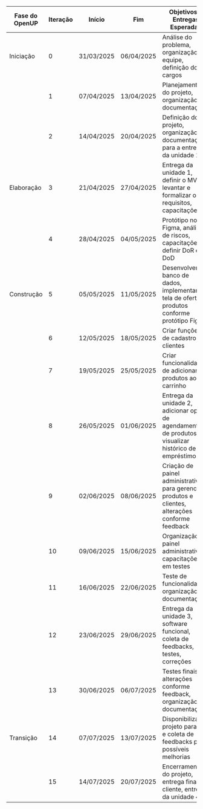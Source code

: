 | Fase do OpenUP | Iteração | Início       | Fim          | Objetivos e Entregas Esperadas                                                                 |
|----------------|--------|--------------|--------------|-------------------------------------------------------------------------------------------------|
| Iniciação      | 0      | 31/03/2025   | 06/04/2025   | Análise do problema, organização da equipe, definição dos cargos                                |
|                | 1      | 07/04/2025   | 13/04/2025   | Planejamento do projeto, organização da documentação                                            |
|                | 2      | 14/04/2025   | 20/04/2025   | Definição do projeto, organização da documentação para a entrega da unidade 1                   |
| Elaboração     | 3      | 21/04/2025   | 27/04/2025   | Entrega da unidade 1, definir o MVP, levantar e formalizar os requisitos, capacitações         |
|                | 4      | 28/04/2025   | 04/05/2025   | Protótipo no Figma, análise de riscos, capacitações, definir DoR e DoD                         |
| Construção     | 5      | 05/05/2025   | 11/05/2025   | Desenvolver banco de dados, implementar tela de oferta de produtos conforme protótipo Figma     |
|                | 6      | 12/05/2025   | 18/05/2025   | Criar funções de cadastro de clientes                                                           |
|                | 7      | 19/05/2025   | 25/05/2025   | Criar funcionalidade de adicionar produtos ao carrinho                                          |
|                | 8      | 26/05/2025   | 01/06/2025   | Entrega da unidade 2, adicionar opção de agendamento de produtos, visualizar histórico de empréstimo |
|                | 9      | 02/06/2025   | 08/06/2025   | Criação de painel administrativo para gerenciar produtos e clientes, alterações conforme feedback |
|                | 10     | 09/06/2025   | 15/06/2025   | Organização do painel administrativo, capacitações em testes                                   |
|                | 11     | 16/06/2025   | 22/06/2025   | Teste de funcionalidades, organização da documentação                                           |
|                | 12     | 23/06/2025   | 29/06/2025   | Entrega da unidade 3, software funcional, coleta de feedbacks, testes, correções                |
|                | 13     | 30/06/2025   | 06/07/2025   | Testes finais, alterações conforme feedback, organização da documentação                        |
| Transição      | 14     | 07/07/2025   | 13/07/2025   | Disponibilizar projeto para uso e coleta de feedbacks para possíveis melhorias                 |
|                | 15     | 14/07/2025   | 20/07/2025   | Encerramento do projeto, entrega final ao cliente, entrega da unidade 4                         |
